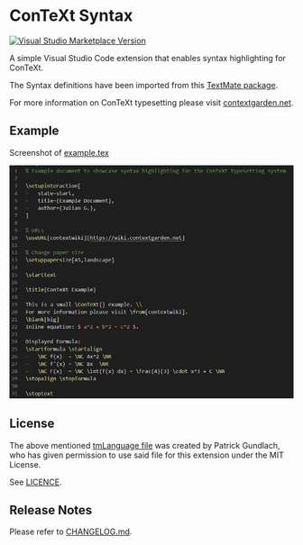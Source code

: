 # ConTeXt Syntax

[![Visual Studio Marketplace Version](https://vsmarketplacebadge.apphb.com/version/JulianGmp.context-syntax.svg)](https://marketplace.visualstudio.com/items?itemName=JulianGmp.context-syntax)

A simple Visual Studio Code extension that enables syntax highlighting for ConTeXt.

The Syntax definitions have been imported from this [TextMate package](https://github.com/pgundlach/context.tmbundle/blob/master/Syntaxes/ConTeXt.tmLanguage).

For more information on ConTeXt typesetting please visit [contextgarden.net](https://contextgarden.net).

## Example

Screenshot of [example.tex](example/example.tex)

![Screenshot Dark Theme](img/dark.png)

## License

The above mentioned [tmLanguage file](https://github.com/pgundlach/context.tmbundle/blob/master/Syntaxes/ConTeXt.tmLanguage) was created by Patrick Gundlach, who has given permission to use said file for this extension under the MIT License.

See [LICENCE](LICENCE).

## Release Notes

Please refer to [CHANGELOG.md](CHANGELOG.md).

